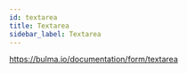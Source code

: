 ```yaml
---
id: textarea
title: Textarea
sidebar_label: Textarea
---
```


https://bulma.io/documentation/form/textarea
